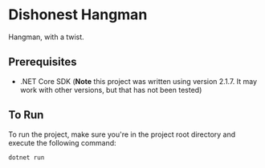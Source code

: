 # Dishonest Hangman
 Hangman, with a twist. 

## Prerequisites ##
- .NET Core SDK (**Note** this project was written using version 2.1.7. It may work with other versions, but that has not been tested)

## To Run ##

To run the project, make sure you're in the project root directory and execute the following command:

    dotnet run